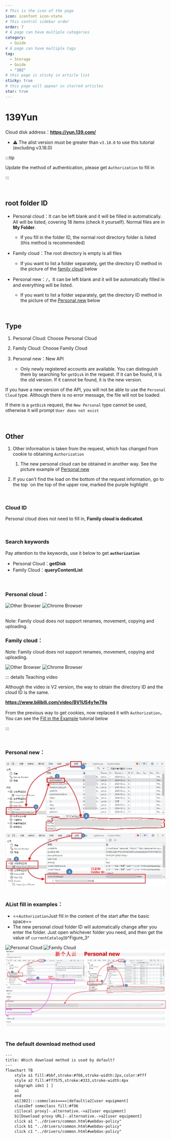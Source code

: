 ```yaml
---
# This is the icon of the page
icon: iconfont icon-state
# This control sidebar order
order: 7
# A page can have multiple categories
category:
  - Guide
# A page can have multiple tags
tag:
  - Storage
  - Guide
  - "302"
# this page is sticky in article list
sticky: true
# this page will appear in starred articles
star: true
---
```

# 139Yun

Cloud disk address：**https://yun.139.com/**

- :warning: The alist version must be greater than `v3.18.0` to use this tutorial (excluding v3.18.0)

:::tip

Update the method of authentication, please get `Authorization` to fill in

:::

<br/>



## **root folder ID**

- Personal cloud：It can be left blank and it will be filled in automatically. All will be listed, covering 18 items (check it yourself). Normal files are in **My Folder**.
  - If you fill in the folder ID, the normal root directory folder is listed (this method is recommended)

- Family cloud：The root directory is empty is all files
  - If you want to list a folder separately, get the directory ID method in the picture of the [family cloud](#family-cloud) below
- Personal new：`/`，It can be left blank and it will be automatically filled in and everything will be listed.
  - If you want to list a folder separately, get the directory ID method in the picture of the [Personal new](#personal-new) below

<br/>




## **Type**

1. Personal Cloud: Choose Personal Cloud

2. Family Cloud: Choose Family Cloud

3. Personal new：New API
   - Only newly registered accounts are available. You can distinguish them by searching for `getDisk` in the request. If it can be found, it is the old version. If it cannot be found, it is the new version.


If you have a new version of the API, you will not be able to use the `Personal Cloud` type. Although there is no error message, the file will not be loaded.

If there is a `getDisk` request, the `New Personal` type cannot be used, otherwise it will prompt `User does not exist`

<br/>



## **Other**

1. Other information is taken from the request, which has changed from cookie to obtaining `Authorization`
   1. The new personal cloud can be obtained in another way. See the picture example of [Personal new](#personal-new)

2. If you can't find the load on the bottom of the request information, go to the top `on the top of the upper row, marked the purple highlight

<br/>



### **Cloud ID**

Personal cloud does not need to fill in, **Family cloud is dedicated**.

<br/>



### **Search keywords**

Pay attention to the keywords, use it below to get **`authorization`**

- Personal Cloud：**getDisk**
- Family Cloud：**queryContentList**

<br/>



### **Personal cloud：**

<div class="image-preview">  
    <img src="/img/drivers/139/other-personal.png" alt="Other Browser" title="Other Browser"/>
    <img src="/img/drivers/139/ch-personal.png" alt="Chrome Browser" title="Chrome Browser"/>
</div>
<br/>



Note: Family cloud does not support renames, movement, copying and uploading.

### **Family cloud：**

Note: Family cloud does not support renames, movement, copying and uploading.

<div class="image-preview">  
    <img src="/img/drivers/139/other-family.png" alt="Other Browser" title="Other Browser"/>
    <img src="/img/drivers/139/ch-family.png" alt="Chrome Browser" title="Chrome Browser"/>
</div>

::: details Teaching video

Although the video is V2 version, the way to obtain the directory ID and the cloud ID is the same.

**https://www.bilibili.com/video/BV1US4y1w79a**

From the previous way to get cookies, now replaced it with `Authorization`，You can see the [Fill in the Example](#alist-fill-in-examples) tutorial below

:::

<br/>



### **Personal new：**

<div class="image-preview">  
    <img src="/img/drivers/139/new_personal.png" alt="Personal new" title="Personal new"/>
</div>

<br/>



### **AList fill in examples：**

- ==`Authorization`Just fill in the content of the start after the basic space==
- The new personal cloud folder ID will automatically change after you enter the folder. Just open whichever folder you need, and then get the value of `currentCatalogID`^Figure_3^

<div class="image-preview">  
    <img src="/img/drivers/139/add-personal.png" alt="Personal Cloud" title="Personal Cloud"/>
    <img src="/img/drivers/139/add-family.png" alt="Family Cloud" title="Family Cloud"/>
    <img src="/img/drivers/139/add_new_personal.png" alt="Personal new" title="Personal new"/>
</div>

<br/>




### **The default download method used**

```mermaid
---
title: Which download method is used by default?
---
flowchart TB
    style a1 fill:#bbf,stroke:#f66,stroke-width:2px,color:#fff
    style a2 fill:#ff7575,stroke:#333,stroke-width:4px
    subgraph ide1 [ ]
    a1
    end
    a1[302]:::someclass====|default|a2[user equipment]
    classDef someclass fill:#f96
    c1[local proxy]-.alternative.->a2[user equipment]
    b1[Download proxy URL]-.alternative.->a2[user equipment]
    click a1 "../drivers/common.html#webdav-policy"
    click b1 "../drivers/common.html#webdav-policy"
    click c1 "../drivers/common.html#webdav-policy"
```
